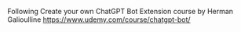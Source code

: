 Following Create your own ChatGPT Bot Extension course by Herman Galioulline
https://www.udemy.com/course/chatgpt-bot/
